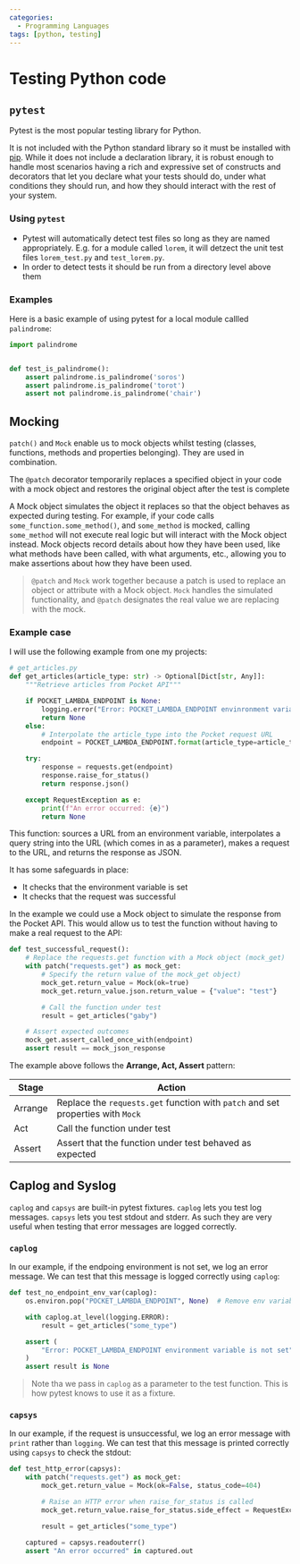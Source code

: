 ```yaml
---
categories:
  - Programming Languages
tags: [python, testing]
---
```


# Testing Python code

## `pytest`

Pytest is the most popular testing library for Python.

It is not included with the Python standard library so it must be installed with [pip](/Programming_Languages/Python/Concepts/Python_package_management.md). While it does not include a declaration library, it is robust enough to handle most scenarios having a rich and expressive set of constructs and decorators that let you declare what your tests should do, under what conditions they should run, and how they should interact with the rest of your system.

### Using `pytest`

- Pytest will automatically detect test files so long as they are named appropriately. E.g. for a module called `lorem`, it will detzect the unit test files `lorem_test.py` and `test_lorem.py`.
- In order to detect tests it should be run from a directory level above them

### Examples

Here is a basic example of using pytest for a local module callled `palindrome`:

```py
import palindrome


def test_is_palindrome():
    assert palindrome.is_palindrome('soros')
    assert palindrome.is_palindrome('torot')
    assert not palindrome.is_palindrome('chair')
```

## Mocking

`patch()` and `Mock` enable us to mock objects whilst testing (classes, functions, methods and properties belonging). They are used in combination.

The `@patch` decorator temporarily replaces a specified object in your code with a mock object and restores the original object after the test is complete

A Mock object simulates the object it replaces so that the object behaves as expected during testing. For example, if your code calls `some_function.some_method()`, and `some_method` is mocked, calling `some_method` will not execute real logic but will interact with the Mock object instead. Mock objects record details about how they have been used, like what methods have been called, with what arguments, etc., allowing you to make assertions about how they have been used.

> `@patch` and `Mock` work together because a patch is used to replace an object or attribute with a Mock object. `Mock` handles the simulated functionality, and `@patch` designates the real value we are replacing with the mock.

### Example case

I will use the following example from one my projects:

```py
# get_articles.py
def get_articles(article_type: str) -> Optional[Dict[str, Any]]:
    """Retrieve articles from Pocket API"""

    if POCKET_LAMBDA_ENDPOINT is None:
        logging.error("Error: POCKET_LAMBDA_ENDPOINT envinronment variable is not set")
        return None
    else:
        # Interpolate the article_type into the Pocket request URL
        endpoint = POCKET_LAMBDA_ENDPOINT.format(article_type=article_type)

    try:
        response = requests.get(endpoint)
        response.raise_for_status()
        return response.json()

    except RequestException as e:
        print(f"An error occurred: {e}")
        return None
```

This function: sources a URL from an environment variable, interpolates a query string into the URL (which comes in as a parameter), makes a request to the URL, and returns the response as JSON.

It has some safeguards in place:

- It checks that the environment variable is set
- It checks that the request was successful

In the example we could use a Mock object to simulate the response from the Pocket API. This would allow us to test the function without having to make a real request to the API:

```py
def test_successful_request():
    # Replace the requests.get function with a Mock object (mock_get)
    with patch("requests.get") as mock_get:
        # Specify the return value of the mock_get object)
        mock_get.return_value = Mock(ok=true)
        mock_get.return_value.json.return_value = {"value": "test"}

        # Call the function under test
        result = get_articles("gaby")

    # Assert expected outcomes
    mock_get.assert_called_once_with(endpoint)
    assert result == mock_json_response
```

The example above follows the **Arrange, Act, Assert** pattern:

| Stage   | Action                                                                          |
| ------- | ------------------------------------------------------------------------------- |
| Arrange | Replace the `requests.get` function with `patch` and set properties with `Mock` |
| Act     | Call the function under test                                                    |
| Assert  | Assert that the function under test behaved as expected                         |

## Caplog and Syslog

`caplog` and `capsys` are built-in pytest fixtures. `caplog` lets you test log messages. `capsys` lets you test stdout and stderr. As such they are very useful when testing that error messages are logged correctly.

### `caplog`

In our example, if the endpoing environment is not set, we log an error message. We can test that this message is logged correctly using `caplog`:

```py
def test_no_endpoint_env_var(caplog):
    os.environ.pop("POCKET_LAMBDA_ENDPOINT", None)  # Remove env variable if it exists

    with caplog.at_level(logging.ERROR):
        result = get_articles("some_type")

    assert (
        "Error: POCKET_LAMBDA_ENDPOINT environment variable is not set" in caplog.text
    )
    assert result is None
```

> Note tha we pass in `caplog` as a parameter to the test function. This is how pytest knows to use it as a fixture.

### `capsys`

In our example, if the request is unsuccessful, we log an error message with `print` rather than `logging`. We can test that this message is printed correctly using `capsys` to check the stdout:

```py
def test_http_error(capsys):
    with patch("requests.get") as mock_get:
        mock_get.return_value = Mock(ok=False, status_code=404)

        # Raise an HTTP error when raise_for_status is called
        mock_get.return_value.raise_for_status.side_effect = RequestException()

        result = get_articles("some_type")

    captured = capsys.readouterr()
    assert "An error occurred" in captured.out
```
